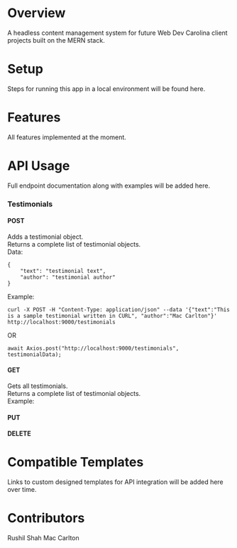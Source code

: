 # Overview
A headless content management system for future Web Dev Carolina client projects built on the MERN stack.

# Setup
Steps for running this app in a local environment will be found here.

# Features
All features implemented at the moment.

# API Usage
Full endpoint documentation along with examples will be added here.
### Testimonials
#### POST
Adds a testimonial object.\
Returns a complete list of testimonial objects.\
Data:
```
{ 
    "text": "testimonial text",
    "author": "testimonial author" 
}
```
  
Example:
```
curl -X POST -H "Content-Type: application/json" --data '{"text":"This is a sample testimonial written in CURL", "author":"Mac Carlton"}' http://localhost:9000/testimonials
````
OR
```
await Axios.post("http://localhost:9000/testimonials", testimonialData);
```

#### GET 
Gets all testimonials.\
Returns a complete list of testimonial objects.\
Example:

#### PUT
#### DELETE
# Compatible Templates
Links to custom designed templates for API integration will be added here over time.

# Contributors 
Rushil Shah
Mac Carlton
